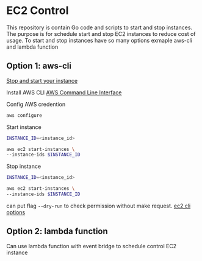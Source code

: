 # EC2 Control

This repository is contain Go code and scripts to start and stop instances.
The purpose is for schedule start and stop EC2 instances to reduce cost of usage.
To start and stop instances have so many options exmaple aws-cli and lambda function

## Option 1: aws-cli

[Stop and start your instance](https://docs.aws.amazon.com/AWSEC2/latest/UserGuide/Stop_Start.html)

Install AWS CLI
[AWS Command Line Interface](https://aws.amazon.com/cli/)

Config AWS credention

```sh
aws configure
```

Start instance

```sh
INSTANCE_ID=<instance_id>

aws ec2 start-instances \
--instance-ids $INSTANCE_ID
```

Stop instance

```sh
INSTANCE_ID=<instance_id>

aws ec2 start-instances \
--instance-ids $INSTANCE_ID
```

can put flag `--dry-run` to check permission without make request. [ec2 cli options](https://docs.aws.amazon.com/cli/latest/reference/ec2/start-instances.html#options)

## Option 2: lambda function

Can use lambda function with event bridge to schedule control EC2 instance
